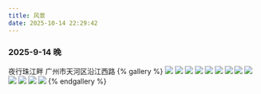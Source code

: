 ```yaml
---
title: 风景
date: 2025-10-14 22:29:42
---
```


### 2025-9-14 晚

夜行珠江畔
广州市天河区沿江西路
{% gallery %}
![](https://pub-b92fd282986e4325a70f0ffc50952975.r2.dev/IMG_20250914_214228.webp)
![](https://pub-b92fd282986e4325a70f0ffc50952975.r2.dev/IMG_20250914_213611.webp)
![](https://pub-b92fd282986e4325a70f0ffc50952975.r2.dev/IMG_20250914_205945.webp)
![](https://pub-b92fd282986e4325a70f0ffc50952975.r2.dev/IMG_20250914_213545.webp)
![](https://pub-b92fd282986e4325a70f0ffc50952975.r2.dev/IMG_20250914_213511.webp)
![](https://pub-b92fd282986e4325a70f0ffc50952975.r2.dev/IMG_20250914_213224.webp)
![](https://pub-b92fd282986e4325a70f0ffc50952975.r2.dev/IMG_20250914_211616.webp)
![](https://pub-b92fd282986e4325a70f0ffc50952975.r2.dev/IMG_20250914_214727.webp)
![](https://pub-b92fd282986e4325a70f0ffc50952975.r2.dev/IMG_20250914_202420.webp)
![](https://pub-b92fd282986e4325a70f0ffc50952975.r2.dev/IMG_20250921_213219.webp)
![](https://pub-b92fd282986e4325a70f0ffc50952975.r2.dev/IMG_20250921_211943.webp)
![](https://pub-b92fd282986e4325a70f0ffc50952975.r2.dev/IMG_20250921_211932.webp)
![](https://pub-b92fd282986e4325a70f0ffc50952975.r2.dev/IMG_20250921_211426.webp)
{% endgallery %}
